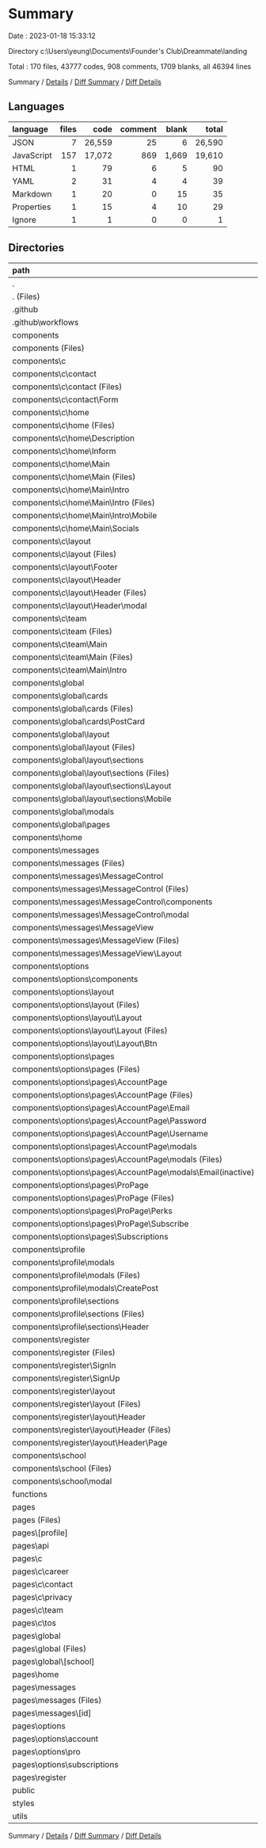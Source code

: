 # Summary

Date : 2023-01-18 15:33:12

Directory c:\\Users\\yeung\\Documents\\Founder's Club\\Dreammate\\landing

Total : 170 files,  43777 codes, 908 comments, 1709 blanks, all 46394 lines

Summary / [Details](details.md) / [Diff Summary](diff.md) / [Diff Details](diff-details.md)

## Languages
| language | files | code | comment | blank | total |
| :--- | ---: | ---: | ---: | ---: | ---: |
| JSON | 7 | 26,559 | 25 | 6 | 26,590 |
| JavaScript | 157 | 17,072 | 869 | 1,669 | 19,610 |
| HTML | 1 | 79 | 6 | 5 | 90 |
| YAML | 2 | 31 | 4 | 4 | 39 |
| Markdown | 1 | 20 | 0 | 15 | 35 |
| Properties | 1 | 15 | 4 | 10 | 29 |
| Ignore | 1 | 1 | 0 | 0 | 1 |

## Directories
| path | files | code | comment | blank | total |
| :--- | ---: | ---: | ---: | ---: | ---: |
| . | 170 | 43,777 | 908 | 1,709 | 46,394 |
| . (Files) | 9 | 20,426 | 30 | 31 | 20,487 |
| .github | 2 | 31 | 4 | 4 | 39 |
| .github\\workflows | 2 | 31 | 4 | 4 | 39 |
| components | 123 | 13,793 | 716 | 1,279 | 15,788 |
| components (Files) | 6 | 950 | 30 | 64 | 1,044 |
| components\\c | 30 | 1,896 | 0 | 161 | 2,057 |
| components\\c\\contact | 3 | 364 | 0 | 22 | 386 |
| components\\c\\contact (Files) | 1 | 32 | 0 | 4 | 36 |
| components\\c\\contact\\Form | 2 | 332 | 0 | 18 | 350 |
| components\\c\\home | 16 | 979 | 0 | 85 | 1,064 |
| components\\c\\home (Files) | 3 | 80 | 0 | 12 | 92 |
| components\\c\\home\\Description | 2 | 107 | 0 | 7 | 114 |
| components\\c\\home\\Inform | 2 | 65 | 0 | 6 | 71 |
| components\\c\\home\\Main | 9 | 727 | 0 | 60 | 787 |
| components\\c\\home\\Main (Files) | 2 | 85 | 0 | 7 | 92 |
| components\\c\\home\\Main\\Intro | 5 | 549 | 0 | 43 | 592 |
| components\\c\\home\\Main\\Intro (Files) | 3 | 297 | 0 | 23 | 320 |
| components\\c\\home\\Main\\Intro\\Mobile | 2 | 252 | 0 | 20 | 272 |
| components\\c\\home\\Main\\Socials | 2 | 93 | 0 | 10 | 103 |
| components\\c\\layout | 7 | 406 | 0 | 40 | 446 |
| components\\c\\layout (Files) | 2 | 68 | 0 | 8 | 76 |
| components\\c\\layout\\Footer | 2 | 156 | 0 | 13 | 169 |
| components\\c\\layout\\Header | 3 | 182 | 0 | 19 | 201 |
| components\\c\\layout\\Header (Files) | 2 | 118 | 0 | 13 | 131 |
| components\\c\\layout\\Header\\modal | 1 | 64 | 0 | 6 | 70 |
| components\\c\\team | 4 | 147 | 0 | 14 | 161 |
| components\\c\\team (Files) | 1 | 50 | 0 | 5 | 55 |
| components\\c\\team\\Main | 3 | 97 | 0 | 9 | 106 |
| components\\c\\team\\Main (Files) | 1 | 33 | 0 | 3 | 36 |
| components\\c\\team\\Main\\Intro | 2 | 64 | 0 | 6 | 70 |
| components\\global | 12 | 1,664 | 8 | 147 | 1,819 |
| components\\global\\cards | 3 | 744 | 4 | 54 | 802 |
| components\\global\\cards (Files) | 1 | 80 | 2 | 15 | 97 |
| components\\global\\cards\\PostCard | 2 | 664 | 2 | 39 | 705 |
| components\\global\\layout | 7 | 638 | 2 | 66 | 706 |
| components\\global\\layout (Files) | 1 | 49 | 2 | 12 | 63 |
| components\\global\\layout\\sections | 6 | 589 | 0 | 54 | 643 |
| components\\global\\layout\\sections (Files) | 2 | 364 | 0 | 27 | 391 |
| components\\global\\layout\\sections\\Layout | 2 | 91 | 0 | 8 | 99 |
| components\\global\\layout\\sections\\Mobile | 2 | 134 | 0 | 19 | 153 |
| components\\global\\modals | 1 | 263 | 2 | 23 | 288 |
| components\\global\\pages | 1 | 19 | 0 | 4 | 23 |
| components\\home | 3 | 187 | 0 | 17 | 204 |
| components\\messages | 12 | 1,859 | 26 | 205 | 2,090 |
| components\\messages (Files) | 2 | 355 | 13 | 66 | 434 |
| components\\messages\\MessageControl | 5 | 912 | 9 | 87 | 1,008 |
| components\\messages\\MessageControl (Files) | 2 | 260 | 2 | 26 | 288 |
| components\\messages\\MessageControl\\components | 1 | 145 | 2 | 16 | 163 |
| components\\messages\\MessageControl\\modal | 2 | 507 | 5 | 45 | 557 |
| components\\messages\\MessageView | 5 | 592 | 4 | 52 | 648 |
| components\\messages\\MessageView (Files) | 3 | 328 | 0 | 24 | 352 |
| components\\messages\\MessageView\\Layout | 2 | 264 | 4 | 28 | 296 |
| components\\options | 30 | 2,242 | 122 | 278 | 2,642 |
| components\\options\\components | 1 | 184 | 2 | 14 | 200 |
| components\\options\\layout | 4 | 183 | 0 | 23 | 206 |
| components\\options\\layout (Files) | 1 | 72 | 0 | 8 | 80 |
| components\\options\\layout\\Layout | 3 | 111 | 0 | 15 | 126 |
| components\\options\\layout\\Layout (Files) | 1 | 53 | 0 | 7 | 60 |
| components\\options\\layout\\Layout\\Btn | 2 | 58 | 0 | 8 | 66 |
| components\\options\\pages | 25 | 1,875 | 120 | 241 | 2,236 |
| components\\options\\pages (Files) | 3 | 124 | 0 | 17 | 141 |
| components\\options\\pages\\AccountPage | 15 | 1,322 | 10 | 178 | 1,510 |
| components\\options\\pages\\AccountPage (Files) | 3 | 119 | 2 | 26 | 147 |
| components\\options\\pages\\AccountPage\\Email | 2 | 107 | 0 | 15 | 122 |
| components\\options\\pages\\AccountPage\\Password | 2 | 108 | 0 | 18 | 126 |
| components\\options\\pages\\AccountPage\\Username | 2 | 110 | 0 | 17 | 127 |
| components\\options\\pages\\AccountPage\\modals | 6 | 878 | 8 | 102 | 988 |
| components\\options\\pages\\AccountPage\\modals (Files) | 3 | 657 | 8 | 75 | 740 |
| components\\options\\pages\\AccountPage\\modals\\Email(inactive) | 3 | 221 | 0 | 27 | 248 |
| components\\options\\pages\\ProPage | 6 | 356 | 78 | 33 | 467 |
| components\\options\\pages\\ProPage (Files) | 2 | 65 | 0 | 6 | 71 |
| components\\options\\pages\\ProPage\\Perks | 2 | 116 | 0 | 8 | 124 |
| components\\options\\pages\\ProPage\\Subscribe | 2 | 175 | 78 | 19 | 272 |
| components\\options\\pages\\Subscriptions | 1 | 73 | 32 | 13 | 118 |
| components\\profile | 13 | 2,493 | 524 | 226 | 3,243 |
| components\\profile\\modals | 7 | 1,303 | 330 | 140 | 1,773 |
| components\\profile\\modals (Files) | 3 | 683 | 318 | 78 | 1,079 |
| components\\profile\\modals\\CreatePost | 4 | 620 | 12 | 62 | 694 |
| components\\profile\\sections | 6 | 1,190 | 194 | 86 | 1,470 |
| components\\profile\\sections (Files) | 3 | 316 | 2 | 32 | 350 |
| components\\profile\\sections\\Header | 3 | 874 | 192 | 54 | 1,120 |
| components\\register | 13 | 2,159 | 4 | 145 | 2,308 |
| components\\register (Files) | 2 | 142 | 0 | 18 | 160 |
| components\\register\\SignIn | 2 | 190 | 0 | 7 | 197 |
| components\\register\\SignUp | 3 | 1,586 | 4 | 99 | 1,689 |
| components\\register\\layout | 6 | 241 | 0 | 21 | 262 |
| components\\register\\layout (Files) | 2 | 79 | 0 | 9 | 88 |
| components\\register\\layout\\Header | 4 | 162 | 0 | 12 | 174 |
| components\\register\\layout\\Header (Files) | 2 | 63 | 0 | 6 | 69 |
| components\\register\\layout\\Header\\Page | 2 | 99 | 0 | 6 | 105 |
| components\\school | 4 | 343 | 2 | 36 | 381 |
| components\\school (Files) | 3 | 208 | 0 | 21 | 229 |
| components\\school\\modal | 1 | 135 | 2 | 15 | 152 |
| functions | 4 | 6,191 | 77 | 13 | 6,281 |
| pages | 24 | 3,039 | 73 | 334 | 3,446 |
| pages (Files) | 4 | 383 | 6 | 48 | 437 |
| pages\\[profile] | 1 | 154 | 3 | 24 | 181 |
| pages\\api | 5 | 106 | 10 | 22 | 138 |
| pages\\c | 5 | 1,037 | 0 | 35 | 1,072 |
| pages\\c\\career | 1 | 68 | 0 | 6 | 74 |
| pages\\c\\contact | 1 | 89 | 0 | 8 | 97 |
| pages\\c\\privacy | 1 | 140 | 0 | 8 | 148 |
| pages\\c\\team | 1 | 49 | 0 | 7 | 56 |
| pages\\c\\tos | 1 | 691 | 0 | 6 | 697 |
| pages\\global | 2 | 608 | 12 | 79 | 699 |
| pages\\global (Files) | 1 | 296 | 6 | 38 | 340 |
| pages\\global\\[school] | 1 | 312 | 6 | 41 | 359 |
| pages\\home | 1 | 297 | 25 | 41 | 363 |
| pages\\messages | 2 | 80 | 0 | 11 | 91 |
| pages\\messages (Files) | 1 | 69 | 0 | 7 | 76 |
| pages\\messages\\[id] | 1 | 11 | 0 | 4 | 15 |
| pages\\options | 3 | 158 | 3 | 32 | 193 |
| pages\\options\\account | 1 | 30 | 0 | 5 | 35 |
| pages\\options\\pro | 1 | 98 | 3 | 22 | 123 |
| pages\\options\\subscriptions | 1 | 30 | 0 | 5 | 35 |
| pages\\register | 1 | 216 | 14 | 42 | 272 |
| public | 1 | 79 | 6 | 5 | 90 |
| styles | 1 | 47 | 0 | 6 | 53 |
| utils | 6 | 171 | 2 | 37 | 210 |

Summary / [Details](details.md) / [Diff Summary](diff.md) / [Diff Details](diff-details.md)